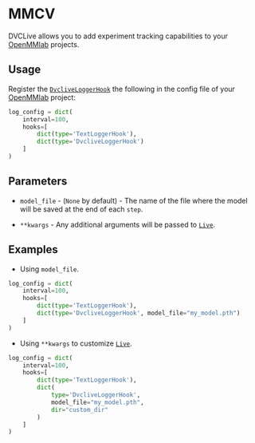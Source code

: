 # MMCV

DVCLive allows you to add experiment tracking capabilities to your
[OpenMMlab](https://github.com/open-mmlab) projects.

## Usage

Register the
[`DvcliveLoggerHook`](https://github.com/open-mmlab/mmcv/blob/master/mmcv/runner/hooks/logger/dvclive.py)
the following in the config file of your
[OpenMMlab](https://github.com/open-mmlab) project:

```python
log_config = dict(
    interval=100,
    hooks=[
        dict(type='TextLoggerHook'),
        dict(type='DvcliveLoggerHook')
    ]
)
```

## Parameters

- `model_file` - (`None` by default) - The name of the file where the model will
  be saved at the end of each `step`.

- `**kwargs` - Any additional arguments will be passed to
  [`Live`](/docs/dvclive/api-reference/live).

## Examples

- Using `model_file`.

```python
log_config = dict(
    interval=100,
    hooks=[
        dict(type='TextLoggerHook'),
        dict(type='DvcliveLoggerHook', model_file="my_model.pth")
    ]
)
```

- Using `**kwargs` to customize [`Live`](/docs/dvclive/api-reference/live).

```python
log_config = dict(
    interval=100,
    hooks=[
        dict(type='TextLoggerHook'),
        dict(
            type='DvcliveLoggerHook',
            model_file="my_model.pth",
            dir="custom_dir"
        )
    ]
)
```
